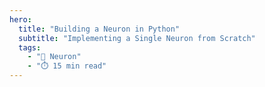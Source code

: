 ```yaml
---
hero:
  title: "Building a Neuron in Python"
  subtitle: "Implementing a Single Neuron from Scratch"
  tags:
    - "🧠 Neuron"
    - "⏱️ 15 min read"
---
```


